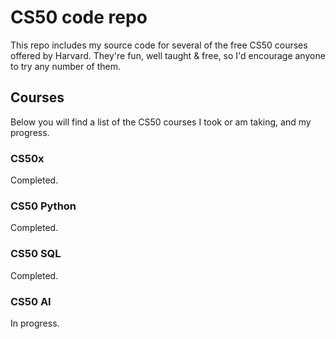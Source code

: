 # CS50 code repo
This repo includes my source code for several of the free CS50 courses offered by Harvard. They're fun, well taught & free, so I'd encourage anyone to try any number of them.
## Courses
Below you will find a list of the CS50 courses I took or am taking, and my progress.
### CS50x
Completed.
### CS50 Python
Completed.
### CS50 SQL
Completed.
### CS50 AI
In progress.